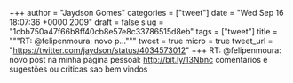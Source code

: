 
+++
author = "Jaydson Gomes"
categories = ["tweet"]
date = "Wed Sep 16 18:07:36 +0000 2009"
draft = false
slug = "1cbb750a47f66b8ff40cb8e57e8c33786515d8eb"
tags = ["tweet"]
title = """RT: @felipenmoura: novo p..."""
tweet = true
micro = true
tweet_url = "https://twitter.com/jaydson/status/4034573012"
+++
RT: @felipenmoura: novo post na minha página pessoal: http://bit.ly/13Nbnc comentarios e sugestões ou criticas sao bem vindos
